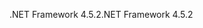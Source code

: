 <span data-ttu-id="8daed-101">.NET Framework 4.5.2</span><span class="sxs-lookup"><span data-stu-id="8daed-101">.NET Framework 4.5.2</span></span>